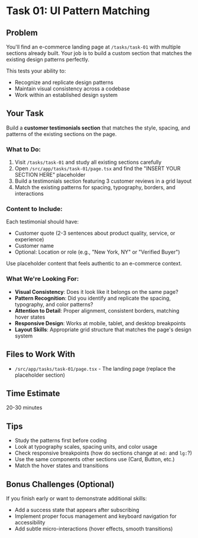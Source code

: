 # Task 01: UI Pattern Matching

## Problem

You'll find an e-commerce landing page at `/tasks/task-01` with multiple sections already built. Your job is to build a custom section that matches the existing design patterns perfectly.

This tests your ability to:
- Recognize and replicate design patterns
- Maintain visual consistency across a codebase
- Work within an established design system

## Your Task

Build a **customer testimonials section** that matches the style, spacing, and patterns of the existing sections on the page.

### What to Do:

1. Visit `/tasks/task-01` and study all existing sections carefully
2. Open `/src/app/tasks/task-01/page.tsx` and find the "INSERT YOUR SECTION HERE" placeholder
3. Build a testimonials section featuring 3 customer reviews in a grid layout
4. Match the existing patterns for spacing, typography, borders, and interactions

### Content to Include:

Each testimonial should have:
- Customer quote (2-3 sentences about product quality, service, or experience)
- Customer name
- Optional: Location or role (e.g., "New York, NY" or "Verified Buyer")

Use placeholder content that feels authentic to an e-commerce context.

### What We're Looking For:

- **Visual Consistency**: Does it look like it belongs on the same page?
- **Pattern Recognition**: Did you identify and replicate the spacing, typography, and color patterns?
- **Attention to Detail**: Proper alignment, consistent borders, matching hover states
- **Responsive Design**: Works at mobile, tablet, and desktop breakpoints
- **Layout Skills**: Appropriate grid structure that matches the page's design system

## Files to Work With

- `/src/app/tasks/task-01/page.tsx` - The landing page (replace the placeholder section)

## Time Estimate

20-30 minutes

## Tips

- Study the patterns first before coding
- Look at typography scales, spacing units, and color usage
- Check responsive breakpoints (how do sections change at `md:` and `lg:`?)
- Use the same components other sections use (Card, Button, etc.)
- Match the hover states and transitions

## Bonus Challenges (Optional)

If you finish early or want to demonstrate additional skills:

- Add a success state that appears after subscribing
- Implement proper focus management and keyboard navigation for accessibility
- Add subtle micro-interactions (hover effects, smooth transitions)
